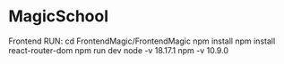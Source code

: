 # MagicSchool

Frontend RUN: 
 cd FrontendMagic/FrontendMagic
  npm install
  npm install react-router-dom
  npm run dev
	node -v 18.17.1
	 npm -v 10.9.0
	

